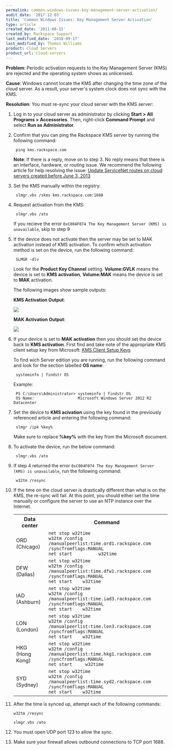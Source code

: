 ```yaml
---
permalink: common-windows-issues-key-management-server-activation/
audit_date: '2017-12-03'
title: 'Common Windows Issues: Key Management Server Activation'
type: article
created_date: '2011-08-15'
created_by: Rackspace Support
last_modified_date: '2018-09-17'
last_modified_by: Thomas Williams
product: Cloud Servers
product_url: cloud-servers
---
```


**Problem**: Periodic activation requests to the Key Management Server (KMS)
are rejected and the operating system shows as unlicensed.

**Cause**: Windows cannot locate the KMS after changing the time zone of the
cloud server. As a result, your server's system clock does not sync with the
KMS.

**Resolution**: You must re-sync your cloud server with the KMS server:

1. Log in to your cloud server as administrator by clicking
   **Start > All Programs > Accessories**. Then, right-click **Command
   Prompt** and select **Run as Administrator**.

2. Confirm that you can ping the Rackspace KMS server by running the following command:

        ping kms.rackspace.com

   **Note**: If there is a reply, move on to step 3. No reply means that there
   is an interface, hardware, or routing issue. We recommend the following
   article for help resolving the issue: [Update ServiceNet routes on cloud
   servers created before June 3,
   2013](https://support.rackspace.com/how-to/updating-servicenet-routes-on-cloud-servers-created-before-june-3-2013/)

3. Set the KMS manually within the registry:

        slmgr.vbs /skms kms.rackspace.com:1688

4. Request activation from the KMS:

        slmgr.vbs /ato

    If you recieve the error  ``0xC004F074 The Key
    Management Server (KMS) is unavailable``, skip to step 9

5. If the device does not activate then the server may be set to MAK activation instead of KMS activation.
    To confirm which activation method is set on the device, run the following command:

        SLMGR -dlv

    Look for the **Product Key Channel** setting. **Volume:GVLK** means the device is set to **KMS activation**,
    **Volume:MAK** means the device is set to **MAK** activation.

    The following images show sample outputs:

    **KMS Activation Output**:

     <img src="{% asset_path cloud-servers/common-windows-issues-key-management-server-activation/kms.jpg %}" />

    **MAK Activation Output**:

     <img src="{% asset_path cloud-servers/common-windows-issues-key-management-server-activation/mak.png %}" />

6. If your device is set to **MAK activation** then you should set the device back to **KMS activation**.
    First find and take note of the appropriate KMS client setup key from Microsoft: [KMS Client Setup Keys](https://technet.microsoft.com/library/jj612867.aspx)

    To find wich Server edition you are running, run the following command and look for the section labelled **OS name**:

        systeminfo | findstr OS

    Example:

        PS C:\Users\Administrator> systeminfo | findstr OS
        OS Name:                   Microsoft Windows Server 2012 R2 Datacenter

7. Set the device to **KMS acivation** using the key found in the  previously referenced article and entering the following command:

        slmgr /ipk %key%

    Make sure to replace **%key%** with the key from the Microsoft document.

8. To activate the device, run the below command:

        slmgr.vbs /ato

9. If step 4 returned the error ``0xC004F074 The Key
   Management Server (KMS) is unavailable``, run the following command:

        w32tm /resync

10. If the time on the cloud server is drastically different than
     what is on the KMS, the re-sync will fail.  At this point, you should
     either set the time manually or configure the server to use an NTP
     instance over the Internet.

     <table>
     <tr>
       <th>Data center</th>
       <th>Command</th>
     </tr>
     <tr>
       <td>ORD (Chicago)</td>
       <td><code>net stop w32time<br>w32tm /config /manualpeerlist:time.ord1.rackspace.com /syncfromflags:MANUAL<br>net start          w32time</code></td>
     </tr>
     <tr>
       <td>DFW (Dallas)</td>
       <td><code>net stop w32time<br>w32tm /config /manualpeerlist:time.dfw1.rackspace.com /syncfromflags:MANUAL <br>net start    w32time</code></td>
     </tr>
     <tr>
       <td>IAD (Ashburn)</td>
       <td><code>net stop w32time<br>w32tm /config /manualpeerlist:time.iad3.rackspace.com /syncfromflags:MANUAL <br>net start    w32time</code></td>
     </tr>
     <tr>
       <td>LON (London)</td>
       <td><code>net stop w32time<br>w32tm /config /manualpeerlist:time.lon3.rackspace.com /syncfromflags:MANUAL <br>net start    w32time</code></td>
     </tr>
     <tr>
       <td>HKG (Hong Kong)</td>
       <td><code>net stop w32time<br>w32tm /config /manualpeerlist:time.hkg1.rackspace.com /syncfromflags:MANUAL <br>net start     w32time</code></td>
     </tr>
     <tr>
       <td>SYD (Sydney)</td>
       <td><code>net stop w32time<br>w32tm /config /manualpeerlist:time.syd2.rackspace.com /syncfromflags:MANUAL <br>net start    w32time</code></td>
     </tr>
     </table>

11. After the time is synced up, attempt each of the following commands:

        w32tm /resync

        slmgr.vbs /ato

12. You must open UDP port 123 to allow the sync.

13. Make sure your firewall allows outbound connections to TCP port 1688.
